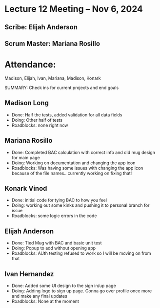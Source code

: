 # Lecture 12 Meeting – Nov 6, 2024

## Scribe: Elijah Anderson
## Scrum Master: Mariana Rosillo
# Attendance:
Madison, Elijah, Ivan, Mariana, Madison, Konark

SUMMARY: Check ins for current projects and end goals

## Madison Long
- Done: Half the tests, added validation for all data fields
- Doing: Other half of tests
- Roadblocks: none right now

## Mariana Rosillo
- Done: Completed BAC calculation with correct info and did mug design for main page
- Doing: Working on documentation and changing the app icon
- Roadblocks: Was having some issues with changing the app icon because of the file names.. currently working on fixing that!

## Konark Vinod
- Done: initial code for tying BAC to how you feel
- Doing: working out some kinks and pushing it to personal branch for issue
- Roadblocks: some logic errors in the code

## Elijah Anderson
- Done: Tied Mug with BAC and basic unit test
- Doing: Popup to add without opening app
- Roadblocks: AUth testing refused to work so I will be moving on from that

## Ivan Hernandez
- Done: Added some UI design to the sign in/up page
- Doing: Adding logo to sign up page. Gonna go over profile once more and make any final updates
- Roadblocks: None at the moment
